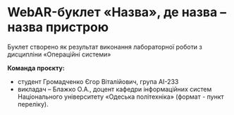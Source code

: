 # WebAR-буклет «Назва», де назва – назва пристрою
Буклет створено як результат виконання лабораторної роботи з дисципліни
«Операційні системи»

**Команда проєкту:**
- студент Громадченко Єгор Віталійович, група АІ-233
- викладач – Блажко О.А., доцент кафедри інформаційних систем Національного
університету «Одеська політехніка» (формат - пункт переліку).
